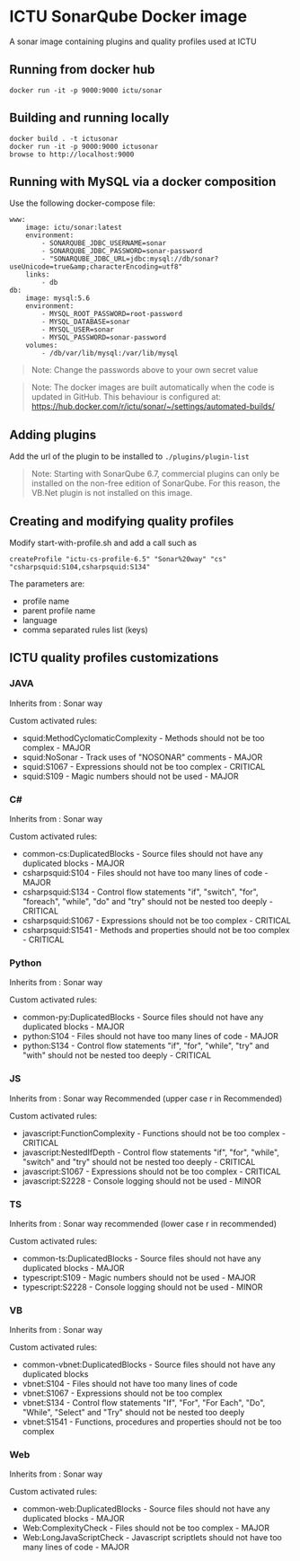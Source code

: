 # ICTU SonarQube Docker image
A sonar image containing plugins and quality profiles used at ICTU

## Running from docker hub

    docker run -it -p 9000:9000 ictu/sonar

## Building and running locally

    docker build . -t ictusonar
    docker run -it -p 9000:9000 ictusonar
    browse to http://localhost:9000

## Running with MySQL via a docker composition

Use the following docker-compose file:

    www:
        image: ictu/sonar:latest
        environment:
            - SONARQUBE_JDBC_USERNAME=sonar
            - SONARQUBE_JDBC_PASSWORD=sonar-password
            - "SONARQUBE_JDBC_URL=jdbc:mysql://db/sonar?useUnicode=true&amp;characterEncoding=utf8"
        links:
            - db
    db:
        image: mysql:5.6
        environment:
            - MYSQL_ROOT_PASSWORD=root-password
            - MYSQL_DATABASE=sonar
            - MYSQL_USER=sonar
            - MYSQL_PASSWORD=sonar-password
        volumes:
            - /db/var/lib/mysql:/var/lib/mysql

> Note: Change the passwords above to your own secret value

> Note: The docker images are built automatically when the code is updated in GitHub. This behaviour is configured at: https://hub.docker.com/r/ictu/sonar/~/settings/automated-builds/

## Adding plugins
Add the url of the plugin to be installed to ```./plugins/plugin-list```

> Note: Starting with SonarQube 6.7, commercial plugins can only be installed on the non-free edition of SonarQube. For this reason, the VB.Net plugin is not installed on this image.

## Creating and modifying quality profiles

Modify start-with-profile.sh and add a call such as

    createProfile "ictu-cs-profile-6.5" "Sonar%20way" "cs" "csharpsquid:S104,csharpsquid:S134"

The parameters are:
- profile name
- parent profile name
- language
- comma separated rules list (keys)

## ICTU quality profiles customizations

### JAVA

Inherits from : Sonar way

Custom activated rules:
- squid:MethodCyclomaticComplexity - Methods should not be too complex - MAJOR
- squid:NoSonar - Track uses of "NOSONAR" comments - MAJOR
- squid:S1067 - Expressions should not be too complex - CRITICAL
- squid:S109 - Magic numbers should not be used	- MAJOR

### C#

Inherits from : Sonar way

Custom activated rules:
- common-cs:DuplicatedBlocks - Source files should not have any duplicated blocks - MAJOR
- csharpsquid:S104 - Files should not have too many lines of code - MAJOR
- csharpsquid:S134 - Control flow statements "if", "switch", "for", "foreach", "while", "do" and "try" should not be nested too deeply - CRITICAL
- csharpsquid:S1067 - Expressions should not be too complex - CRITICAL
- csharpsquid:S1541 - Methods and properties should not be too complex - CRITICAL

### Python

Inherits from : Sonar way

Custom activated rules:
- common-py:DuplicatedBlocks - Source files should not have any duplicated blocks - MAJOR
- python:S104 - Files should not have too many lines of code - MAJOR
- python:S134 - Control flow statements "if", "for", "while", "try" and "with" should not be nested too deeply - CRITICAL

### JS

Inherits from : Sonar way Recommended (upper case r in Recommended)

Custom activated rules:
- javascript:FunctionComplexity - Functions should not be too complex - CRITICAL
- javascript:NestedIfDepth - Control flow statements "if", "for", "while", "switch" and "try" should not be nested too deeply - CRITICAL
- javascript:S1067 - Expressions should not be too complex - CRITICAL
- javascript:S2228 - Console logging should not be used - MINOR

### TS

Inherits from : Sonar way recommended (lower case r in recommended)

Custom activated rules:
- common-ts:DuplicatedBlocks - Source files should not have any duplicated blocks - MAJOR
- typescript:S109 - Magic numbers should not be used - MAJOR
- typescript:S2228 - Console logging should not be used - MINOR

### VB

Inherits from : Sonar way

Custom activated rules:
- common-vbnet:DuplicatedBlocks - Source files should not have any duplicated blocks
- vbnet:S104 - Files should not have too many lines of code
- vbnet:S1067 - Expressions should not be too complex
- vbnet:S134 - Control flow statements "If", "For", "For Each", "Do", "While", "Select" and "Try" should not be nested too deeply
- vbnet:S1541 - Functions, procedures and properties should not be too complex

### Web

Inherits from : Sonar way

Custom activated rules:
- common-web:DuplicatedBlocks - Source files should not have any duplicated blocks - MAJOR
- Web:ComplexityCheck - Files should not be too complex - MAJOR
- Web:LongJavaScriptCheck - Javascript scriptlets should not have too many lines of code - MAJOR
